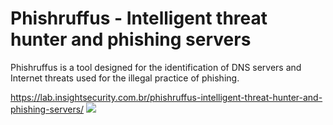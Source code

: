 # Phishruffus - Intelligent threat hunter and phishing servers

Phishruffus is a tool designed for the identification of DNS servers and Internet threats used for the illegal practice of phishing.

https://lab.insightsecurity.com.br/phishruffus-intelligent-threat-hunter-and-phishing-servers/
<a href="https://asciinema.org/a/144460" target="_blank"><img src="https://asciinema.org/a/144460.png" /></a>
